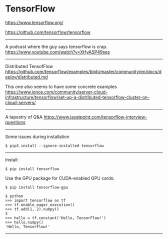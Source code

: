 # TensorFlow

https://www.tensorflow.org/

https://github.com/tensorflow/tensorflow

---

A podcast where the guy says tensorflow is crap.
https://www.youtube.com/watch?v=XHyASP49ses

---

Distributed TensofFlow
https://github.com/tensorflow/examples/blob/master/community/en/docs/deploy/distributed.md

This one also seems to have some concrete examples
https://www.ionos.com/community/server-cloud-infrastructure/tensorflow/set-up-a-distributed-tensorflow-cluster-on-cloud-servers/

---

A tapestry of Q&A
https://www.javatpoint.com/tensorflow-interview-questions

---

Some issues during installation

    $ pip3 install --ignore-installed tensorflow

---

Install:

    $ pip install tensorflow

Use the GPU package for CUDA-enabled GPU cards:

    $ pip install tensorflow-gpu

    $ python
    >>> import tensorflow as tf
    >>> tf.enable_eager_execution()
    >>> tf.add(1, 2).numpy()
    3
    >>> hello = tf.constant('Hello, TensorFlow!')
    >>> hello.numpy()
    'Hello, TensorFlow!'

---


